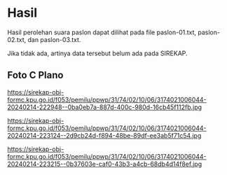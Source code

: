 # Hasil

Hasil perolehan suara paslon dapat dilihat pada file paslon-01.txt, paslon-02.txt, dan paslon-03.txt.

Jika tidak ada, artinya data tersebut belum ada pada SIREKAP.

## Foto C Plano

https://sirekap-obj-formc.kpu.go.id/f053/pemilu/ppwp/31/74/02/10/06/3174021006044-20240214-222948--0ba0eb7a-887d-400c-980d-16cb45f112fb.jpg

https://sirekap-obj-formc.kpu.go.id/f053/pemilu/ppwp/31/74/02/10/06/3174021006044-20240214-223124--2d9cb24d-f894-48be-89df-ee3ab5f71c54.jpg

https://sirekap-obj-formc.kpu.go.id/f053/pemilu/ppwp/31/74/02/10/06/3174021006044-20240214-223215--0b37603e-caf0-43b3-a4cb-68db4d14f8ef.jpg

